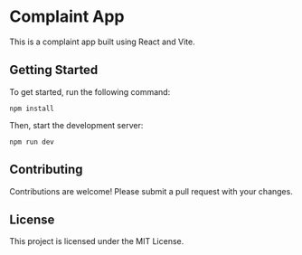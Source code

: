 # Complaint App

This is a complaint app built using React and Vite.

## Getting Started

To get started, run the following command:

```
npm install
```

Then, start the development server:

```
npm run dev
```

## Contributing

Contributions are welcome! Please submit a pull request with your changes.

## License

This project is licensed under the MIT License.

